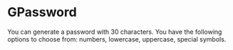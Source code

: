 # GPassword

You can generate a password with 30 characters. You have the following options to choose from: numbers, lowercase, 
uppercase, special symbols.